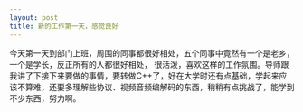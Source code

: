 ```yaml
---
layout: post
title: 新的工作第一天，感觉良好
---
```

今天第一天到部门上班，周围的同事都很好相处，五个同事中竟然有一个是老乡，一个是学长，反正所有的人都很好相处，
很活泼，喜欢这样的工作氛围。导师跟我讲了下接下来要做的事情，要转做C++了，好在大学时还有点基础，学起来应该不算难，还要多理解些协议、视频音频编解码的东西，稍稍有点挑战了，能学到不少东西，努力啊。
